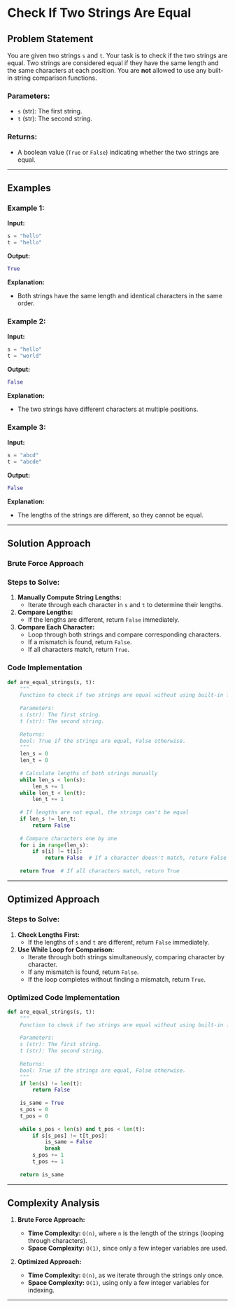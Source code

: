# Check If Two Strings Are Equal

## Problem Statement

You are given two strings `s` and `t`. Your task is to check if the two strings are equal. Two strings are considered equal if they have the same length and the same characters at each position. You are **not** allowed to use any built-in string comparison functions.

### Parameters:
- `s` (str): The first string.
- `t` (str): The second string.

### Returns:
- A boolean value (`True` or `False`) indicating whether the two strings are equal.

---

## Examples

### Example 1:
**Input:**
```python
s = "hello"
t = "hello"
```
**Output:**
```python
True
```
**Explanation:**
- Both strings have the same length and identical characters in the same order.

### Example 2:
**Input:**
```python
s = "hello"
t = "world"
```
**Output:**
```python
False
```
**Explanation:**
- The two strings have different characters at multiple positions.

### Example 3:
**Input:**
```python
s = "abcd"
t = "abcde"
```
**Output:**
```python
False
```
**Explanation:**
- The lengths of the strings are different, so they cannot be equal.

---

## Solution Approach

### Brute Force Approach

### Steps to Solve:
1. **Manually Compute String Lengths:**
   - Iterate through each character in `s` and `t` to determine their lengths.
2. **Compare Lengths:**
   - If the lengths are different, return `False` immediately.
3. **Compare Each Character:**
   - Loop through both strings and compare corresponding characters.
   - If a mismatch is found, return `False`.
   - If all characters match, return `True`.

### Code Implementation
```python
def are_equal_strings(s, t):
    """
    Function to check if two strings are equal without using built-in functions.
    
    Parameters:
    s (str): The first string.
    t (str): The second string.
    
    Returns:
    bool: True if the strings are equal, False otherwise.
    """
    len_s = 0
    len_t = 0
    
    # Calculate lengths of both strings manually
    while len_s < len(s):
        len_s += 1
    while len_t < len(t):
        len_t += 1
    
    # If lengths are not equal, the strings can't be equal
    if len_s != len_t:
        return False
    
    # Compare characters one by one
    for i in range(len_s):
        if s[i] != t[i]:
            return False  # If a character doesn't match, return False
 
    return True  # If all characters match, return True
```

---

## Optimized Approach

### Steps to Solve:
1. **Check Lengths First:**
   - If the lengths of `s` and `t` are different, return `False` immediately.
2. **Use While Loop for Comparison:**
   - Iterate through both strings simultaneously, comparing character by character.
   - If any mismatch is found, return `False`.
   - If the loop completes without finding a mismatch, return `True`.

### Optimized Code Implementation
```python
def are_equal_strings(s, t):
    """
    Function to check if two strings are equal without using built-in functions.
    
    Parameters:
    s (str): The first string.
    t (str): The second string.
    
    Returns:
    bool: True if the strings are equal, False otherwise.
    """
    if len(s) != len(t):
        return False
    
    is_same = True
    s_pos = 0
    t_pos = 0
    
    while s_pos < len(s) and t_pos < len(t):
        if s[s_pos] != t[t_pos]:
            is_same = False
            break
        s_pos += 1
        t_pos += 1
        
    return is_same
```

---

## Complexity Analysis

1. **Brute Force Approach:**
   - **Time Complexity:** `O(n)`, where `n` is the length of the strings (looping through characters).
   - **Space Complexity:** `O(1)`, since only a few integer variables are used.

2. **Optimized Approach:**
   - **Time Complexity:** `O(n)`, as we iterate through the strings only once.
   - **Space Complexity:** `O(1)`, using only a few integer variables for indexing.

---
